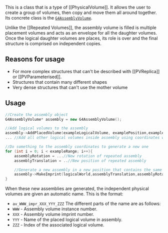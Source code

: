 This is a class that is a type of [[PhysicalVolume]]. It allows the user to create a group of volumes, then copy and move them all around together. Its concrete class is the [`G4AssemblyVolume`](https://gitlab.cern.ch/geant4/geant4/-/blob/master/source/geometry/volumes/include/G4AssemblyVolume.hh).

Unlike the [[Repeated Volumes]], the assembly volume is filled is multiple placement volumes and acts as an envelope for all the daughter volumes. Once the logical daughter volumes are places, its role is over and the final structure is comprised on independent copies.

## Reasons for usage

- For more complex structures that can't be described with [[PVReplica]] or [[PVParameterised]].
- Structures that contain many different shapes
- Very dense structures that can't use the mother volume

## Usage
```cpp
//Create the assembly object
G4AssemblyVolume* assembly = new G4AssemblyVolume();

//Add logical volumes to the assembly
assembly->AddPlacedVolume(exampleLogicalVolume, examplePosition,exampleRotation);
... //Add all other logical volumes inside assembly using coordinates with respect to the assembly volume

//Do something to the assembly coordinates to generate a new one
for (int i = 0; i < exampleRange; i++){
	assemblyRotation = ...//New rotation of repeated assembly
	assemblyTranslation = ..//New position of repeated assembly

	//Generate a new assembly in a new position that contains the same geometry
	assembly->MakeImprint(logicalWorld,assemblyTranslation,assemblyRotation);
}
```
When these new assemblies are generated, the independent physical volumes are given an automatic name. This is the format:
- `av_WWW_impr_XXX_YYY_ZZZ`
The different parts of the name are as follows:
- `WWW` - Assembly volume instance number.
- `XXX` - Assembly volume imprint number.
- `YYY` - Name of the placed logical volume in assembly.
- `ZZZ` - Index of the associated logical volume.
